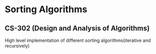 # Sorting Algorithms
## CS-302 (Design and Analysis of Algorithms)
High level implementation of different sorting algorithms(iterative and recursively)
